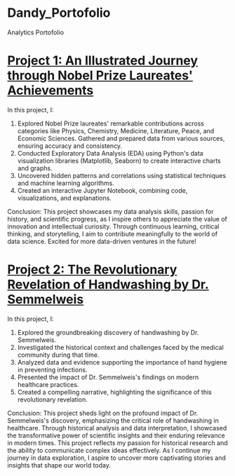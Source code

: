 # Dandy_Portofolio
Analytics Portofolio

# [Project 1: An Illustrated Journey through Nobel Prize Laureates' Achievements](https://app.datacamp.com/workspace/w/e8ce7142-5843-40a9-8188-202fc6ef6a40)
In this project, I:

1. Explored Nobel Prize laureates' remarkable contributions across categories like Physics, Chemistry, Medicine, Literature, Peace, and Economic Sciences.
Gathered and prepared data from various sources, ensuring accuracy and consistency.
2. Conducted Exploratory Data Analysis (EDA) using Python's data visualization libraries (Matplotlib, Seaborn) to create interactive charts and graphs.
3. Uncovered hidden patterns and correlations using statistical techniques and machine learning algorithms.
4. Created an interactive Jupyter Notebook, combining code, visualizations, and explanations.

Conclusion:
This project showcases my data analysis skills, passion for history, and scientific progress, as I inspire others to appreciate the value of innovation and intellectual curiosity. Through continuous learning, critical thinking, and storytelling, I aim to contribute meaningfully to the world of data science. Excited for more data-driven ventures in the future!


# [Project 2: The Revolutionary Revelation of Handwashing by Dr. Semmelweis](https://app.datacamp.com/workspace/w/fe07ff2e-3a60-46a1-a4cb-42f7bb63d116)
In this project, I:

1. Explored the groundbreaking discovery of handwashing by Dr. Semmelweis.
2. Investigated the historical context and challenges faced by the medical community during that time.
3. Analyzed data and evidence supporting the importance of hand hygiene in preventing infections.
4. Presented the impact of Dr. Semmelweis's findings on modern healthcare practices.
5. Created a compelling narrative, highlighting the significance of this revolutionary revelation.

Conclusion:
This project sheds light on the profound impact of Dr. Semmelweis's discovery, emphasizing the critical role of handwashing in healthcare. Through historical analysis and data interpretation, I showcased the transformative power of scientific insights and their enduring relevance in modern times. This project reflects my passion for historical research and the ability to communicate complex ideas effectively. As I continue my journey in data exploration, I aspire to uncover more captivating stories and insights that shape our world today.
